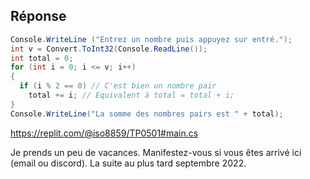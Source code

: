 
## Réponse 

```C#
Console.WriteLine ("Entrez un nombre puis appuyez sur entré.");
int v = Convert.ToInt32(Console.ReadLine());
int total = 0;
for (int i = 0; i <= v; i++)
{
  if (i % 2 == 0) // C'est bien un nombre pair
    total += i; // Equivalent à total = total + i;
}
Console.WriteLine("La somme des nombres pairs est " + total);
```

https://replit.com/@iso8859/TP0501#main.cs


Je prends un peu de vacances. Manifestez-vous si vous êtes arrivé ici (email ou discord). La suite au plus tard septembre 2022.
